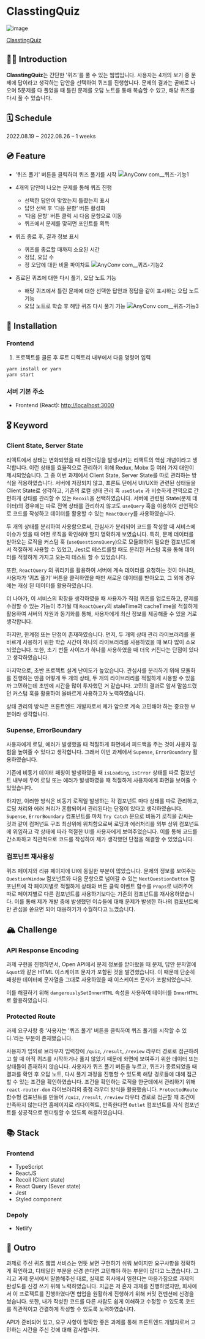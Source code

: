 # ****ClasstingQuiz****

![image](https://user-images.githubusercontent.com/41819129/186859649-47bc4f23-0c32-4fdc-b699-049a4bb07b4f.png)

[ClasstingQuiz](https://classtingquiz.netlify.app/)

## 🙇‍♂️ **Introduction**

**ClasstingQuiz**는 간단한 '퀴즈'를 풀 수 있는 웹앱입니다. 사용자는 4개의 보기 중 문제에 답이라고 생각하는 답안을 선택하여 퀴즈를 진행합니다. 문제의 결과는 곧바로 나오며 5문제를 다 풀었을 때 틀린 문제를 오답 노트를 통해 복습할 수 있고, 해당 퀴즈를 다시 풀 수 있습니다.

## 🗓 Schedule

2022.08.19 ~ 2022.08.26 – 1 weeks

## 💿 Feature

- '퀴즈 풀기' 버튼을 클릭하여 퀴즈 풀기를 시작
  ![AnyConv com__퀴즈-기능1](https://user-images.githubusercontent.com/41819129/186862338-6bc70d65-7a11-456d-a5af-be54ecd33227.gif)
- 4개의 답안이 나오는 문제를 통해 퀴즈 진행
    - 선택한 답안이 맞았는지 틀렸는지 표시
    - 답안 선택 후 ‘다음 문항’ 버튼 활성화
    - ‘다음 문항' 버튼 클릭 시 다음 문항으로 이동
    - 퀴즈에서 문제를 맞히면 포인트를 획득
- 퀴즈 종료 후, 결과 정보 표시
    - 퀴즈를 종료할 때까지 소요된 시간
    - 정답, 오답 수
    - 정 오답에 대한 비율 파이차트
  ![AnyConv com__퀴즈-기능2](https://user-images.githubusercontent.com/41819129/186860552-ab768154-2321-4551-9262-0fcdafafb966.gif)

- 종료된 퀴즈에 대한 다시 풀기, 오답 노트 기능
    - 해당 퀴즈에서 틀린 문제에 대한 선택한 답안과 정답을 같이 표시하는 오답 노트 기능
    - 오답 노트로 학습 후 해당 퀴즈 다시 풀기 기능
  ![AnyConv com__퀴즈-기능3](https://user-images.githubusercontent.com/41819129/186862547-3580e58c-288b-4f79-aab1-bc09b48dc3d8.gif)  


## 📁 **Installation**

### Frontend

1. 프로젝트를 클론 후 루트 디렉토리 내부에서 다음 명령어 입력

```bash
yarn install or yarn
yarn start
```

### 서버 기본 주소

- Frontend (React): [http://localhost:3000](http://localhost:3030/)

## 🎖 Keyword

### Client State, Server State

리액트에서 상태는 변화되었을 때 리렌더링을 발생시키는 리액트의 핵심 개념이라고 생각합니다. 이런 상태를 효율적으로 관리하기 위해 Redux, Mobx 등 여러 가지 대안이 제시되었습니다. 그 중 이번 과제에서 Client State, Server State를 따로 관리하는 방식을 적용하였습니다. 서버에 저장되지 않고, 프론트 단에서 UI/UX와 관련된 상태들을 Client State로 생각하고, 기존의 로컬 상태 관리 훅 `useState` 과 비슷하게 전역으로 간편하게 상태를 관리할 수 있는 `Recoil`을 선택하였습니다. 서버에 관련된 State(문제 데이터)의 경우에는 따로 전역 상태를 관리하지 않고도 `useQuery` 훅을 이용하여 선언적으로 코드를 작성하고 데이터를 활용할 수 있는 `ReactQuery`를 사용하였습니다. 

두 개의 상태를 분리하여 사용함으로써, 관심사가 분리되어 코드를 작성할 때 서비스에 이슈가 있을 때 어떤 로직을 확인해야 할지 명확하게 보였습니다. 특히, 문제 데이터를 받아오는 로직을 커스텀 훅 (`useQuestionsQuery`)으로 모듈화하여 필요한 컴포넌트에서 적절하게 사용할 수 있었고, Jest로 테스트를할 때도 분리된 커스텀 훅을 통해 데이터를 적절하게 가지고 오는지 테스트 할 수 있었습니다.

또한, `ReactQuery` 의 쿼리키를 활용하여 서버에 계속 데이터를 요청하는 것이 아니라, 사용자가 ‘퀴즈 풀기’ 버튼을 클릭하였을 때만 새로운 데이터를 받아오고, 그 외에 경우에는 캐싱 된 데이터를 활용하였습니다.

더 나아가, 이 서비스의 확장을 생각하였을 때 사용자가 직접 퀴즈를 업로드하고, 문제를 수정할 수 있는 기능이 추가될 때  `ReactQuery`의 staleTime과 cacheTime을 적절하게 활용하여 서버의 자원과 동기화를 통해, 사용자에게 최신 정보를 제공해줄 수 있을 거로 생각합니다. 

하지만, 한계점 또는 단점이 존재하였습니다. 먼저, 두 개의 상태 관리 라이브러리를 올바르게 사용하기 위한 학습 시간이 하나의 라이브러리를 사용하였을 때 보다 많이 소요되었습니다. 또한, 초기 번들 사이즈가 하나를 사용하였을 때 더욱 커진다는 단점이 있다고 생각하였습니다.

마지막으로, 초반 프로젝트 설계 난이도가 높았습니다. 관심사를 분리하기 위해 모듈화를 진행하는 만큼 어떻게 두 개의 상태, 두 개의 라이브러리를 적절하게 사용할 수 있을까 고민하는데 초반에 시간을 많이 투자했던 거 같습니다. 고민의 결과로 앞서 말씀드렸던 커스텀 훅을 활용하여 올바르게 사용하고자 노력하였습니다.

상태 관리의 방식은 프론트엔드 개발자로서 제가 앞으로 계속 고민해야 하는 중요한 부분이라 생각합니다.

### Supense, ErrorBoundary

사용자에게 로딩, 에러가 발생했을 때 적절하게 화면에서 피드백을 주는 것이 사용자 경험을 높여줄 수 있다고 생각합니다. 그래서 이번 과제에서 `Supense`, `ErrorBoundary` 활용하였습니다.

기존에 비동기 데이터 패칭이 발생하였을 때 `isLoading`, `isError` 상태를 따로 컴포넌트 내부에 두어 로딩 또는 에러가 발생하였을 때 적절하게 사용자에게 화면을 보여줄 수 있었습니다.

하지만, 이러한 방식은 비동기 로직일 발생하는 각 컴포넌트 마다 상태를 따로 관리하고, 로딩 처리와 에러 처리가 혼합되어서 관리된다는 단점이 있다고 생각하였습니다. `Supense`, `ErrorBoundary` 컴포넌트를 마치 `Try Catch` 문으로 비동기 로직을 감싸는 것과 같이 컴퍼넌트 구조 최상위에 위치함으로써 로딩과 에러처리를 외부 상위 컴포넌트에 위임하고 각 상태에 따라 적절한 UI를 사용자에게 보여주었습니다. 이를 통해 코드를 간소화하고 직관적으로 코드를 작성하여 제가 생각했던 단점을 해결할 수 있었습니다.

### 컴포넌트 재사용성

퀴즈 페이지와 리뷰 페이지에 UI에 동일한 부분이 많았습니다. 문제의 정보를 보여주는 `QuestionWindow` 컴포넌트와 다음 문항으로 넘어갈 수 있는 `NextQuestionButton` 컴포넌트에 각 페이지별로 적절하게 상태와 버튼 클릭 이벤트 함수를 `Props`로 내려주어 따로 페이지별로 다른 컴포넌트를 사용하기보다는 기존의 컴포넌트를 재사용하였습니다. 이를 통해 제가 개발 중에 발생했던 이슈들에 대해 문제가 발생한 하나의 컴포넌트에만 관심을 쏟으면 되어 대응하기가 수월하다고 느꼈습니다.

## 🏔 Challenge

### API Response Encoding

과제 구현을 진행하면서, Open API에서 문제 정보를 받아왔을 때 문제, 답안 문자열에 `&quot`와 같은 HTML 이스케이프 문자가 포함된 것을 발견했습니다. 이 때문에 단순히 패칭한 데이터에 문자열을 그대로 사용하였을 때 이스케이프 문자가 포함되었습니다.

이를 해결하기 위해 `dangerouslySetInnerHTML` 속성을 사용하여 데이터를 `InnerHTML`로 활용하였습니다. 

### Protected Route

과제 요구사항 중 ‘사용자는 '퀴즈 풀기' 버튼을 클릭하여 퀴즈 풀기를 시작할 수 있다.’라는 부분이 존재했습니다.

사용자가 임의로 브라우저 입력창에 `/quiz`, `/result`, `/review` 라우터 경로로 접근하려고 할 때 아직 퀴즈를 시작하거나 풀지 않았기 때문에 화면에 보여주기 위한 데이터 또는 상태들이 존재하지 않습니다. 사용자가 퀴즈 풀기 버튼을 누르고, 퀴즈가 종료되었을 때 결과를 확인 후 오답 노트, 다시 풀기 과정을 진행할 수 있도록 해당 경로들에 대해 접근할 수 있는 조건을 확인하였습니다. 조건을 확인하는 로직을 한군데에서 관리하기 위해 `react-router-dom` 라이브러리의 중첩 라우터 방식을 활용했습니다. `ProtectedRoute` 함수형 컴포넌트를 만들어 `/quiz`, `/result`, `/review` 라우터 경로로 접근할 때 조건이 만족하지 않는다면 홈페이지로 리다이렉트, 만족한다면 `Outlet` 컴포넌트를 자식 컴포넌트를 성공적으로 렌더링할 수 있도록 해결하였습니다.

## 📚 Stack

### Frontend

- TypeScript
- ReactJS
- Recoil (Client state)
- React Query (Sever state)
- Jest
- Styled component

### Depoly

- Netlify

## 🚀 Outro

과제로 주신 퀴즈 웹앱 서비스는 언뜻 보면 구현하기 쉬워 보이지만 요구사항을 정확하게 확인하고, 디테일한 부분을 신경 쓴다면 고민해야 하는 부분이 많다고 느꼈습니다. 그리고 과제 문서에서 말씀해주신 대로, 실제로 회사에서 일한다는 마음가짐으로 과제의 완성도를 신경 쓰기 위해 노력하였습니다. 지금은 저 혼자 과제를 진행하였지만, 회사에서 이 프로젝트를 진행하였다면 협업을 원활하게 진행하기 위해 커밋 컨벤션에 신경을 썼습니다. 또한, 내가 작성한 코드를 다른 사람도 쉽게 이해하고 수정할 수 있도록 코드를 직관적이고 간결하게 작성할 수 있도록 노력하였습니다.

API가 준비되어 있고, 요구 사항이 명확한 좋은 과제를 통해 프론트엔드 개발자로서 고민하는 시간을 주신 것에 대해 감사합니다.
